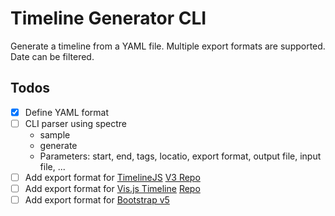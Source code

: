 # Timeline Generator CLI

Generate a timeline from a YAML file. Multiple export formats are supported. Date can be filtered.

## Todos

- [x] Define YAML format
- [ ] CLI parser using spectre
    - sample
	- generate
	- Parameters: start, end, tags, locatio, export format, output file, input file, ...
- [ ] Add export format for [TimelineJS](https://timeline.knightlab.com/) [V3 Repo](https://github.com/NUKnightLab/TimelineJS3)
- [ ] Add export format for	[Vis.js Timeline](https://visjs.github.io/vis-timeline/) [Repo](https://github.com/visjs/vis-timeline)
- [ ] Add export format for [Bootstrap v5](https://getbootstrap.com/docs/5.3/components/card/)

